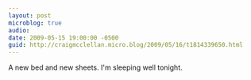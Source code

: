 ```yaml
---
layout: post
microblog: true
audio: 
date: 2009-05-15 19:00:00 -0500
guid: http://craigmcclellan.micro.blog/2009/05/16/t1814339650.html
---
```

A new bed and new sheets. I'm sleeping well tonight.
